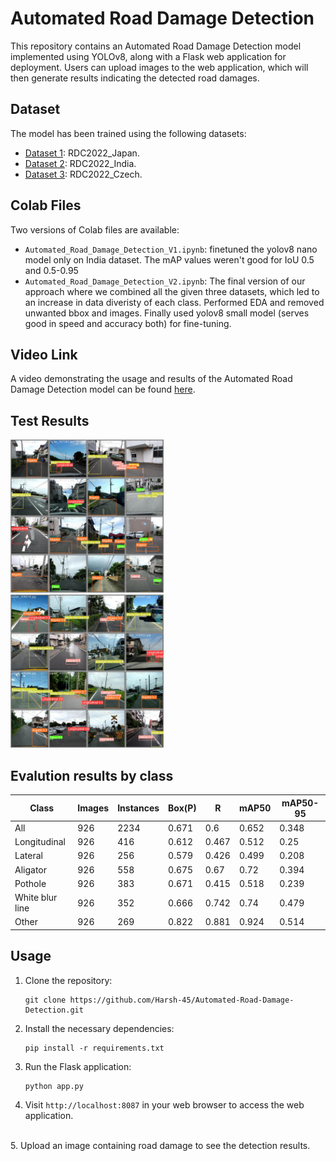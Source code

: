 # Automated Road Damage Detection

This repository contains an Automated Road Damage Detection model implemented using YOLOv8, along with a Flask web application for deployment. Users can upload images to the web application, which will then generate results indicating the detected road damages.

## Dataset
The model has been trained using the following datasets:
- [Dataset 1](https://bigdatacup.s3.ap-northeast-1.amazonaws.com/2022/CRDDC2022/RDD2022/Country_Specific_Data_CRDDC2022/RDD2022_Japan.zip): RDC2022_Japan.
- [Dataset 2](https://bigdatacup.s3.ap-northeast-1.amazonaws.com/2022/CRDDC2022/RDD2022/Country_Specific_Data_CRDDC2022/RDD2022_India.zip): RDC2022_India.
- [Dataset 3](https://bigdatacup.s3.ap-northeast-1.amazonaws.com/2022/CRDDC2022/RDD2022/Country_Specific_Data_CRDDC2022/RDD2022_Czech.zip): RDC2022_Czech.

## Colab Files
Two versions of Colab files are available:
- `Automated_Road_Damage_Detection_V1.ipynb`: finetuned the yolov8 nano model only on India dataset. The mAP values weren't good for IoU 0.5 and 0.5-0.95
- `Automated_Road_Damage_Detection_V2.ipynb`: The final version of our approach where we combined all the given three datasets, which led to an increase in data diveristy of each class. Performed EDA and removed unwanted bbox and images. Finally used yolov8 small model (serves good in speed and accuracy both) for fine-tuning.

## Video Link
A video demonstrating the usage and results of the Automated Road Damage Detection model can be found [here](https://drive.google.com/drive/folders/1Cw2L41ZO_cSlI6BW4bLh8W-gTW2-jpS2?usp=drive_link).

## Test Results
<p>
    <img src="Images/val_batch1_labels.jpg" width="245">&emsp;
  <img src="Images/val_batch2_pred.jpg" width="245">&emsp;
</p>


## Evalution results by class

| Class             | Images | Instances | Box(P) | R     | mAP50 | mAP50-95 |
|-------------------|--------|-----------|--------|-------|-------|----------|
| All               | 926    | 2234      | 0.671  | 0.6   | 0.652 | 0.348    |
| Longitudinal      | 926    | 416       | 0.612  | 0.467 | 0.512 | 0.25     |
| Lateral           | 926    | 256       | 0.579  | 0.426 | 0.499 | 0.208    |
| Aligator          | 926    | 558       | 0.675  | 0.67  | 0.72  | 0.394    |
| Pothole           | 926    | 383       | 0.671  | 0.415 | 0.518 | 0.239    |
| White blur line   | 926    | 352       | 0.666  | 0.742 | 0.74  | 0.479    |
| Other             | 926    | 269       | 0.822  | 0.881 | 0.924 | 0.514    |


## Usage
1. Clone the repository:
   ```
   git clone https://github.com/Harsh-45/Automated-Road-Damage-Detection.git
   ```
2. Install the necessary dependencies:
   ```
   pip install -r requirements.txt
   ```
3. Run the Flask application:
   ```
   python app.py
   ```
4. Visit `http://localhost:8087` in your web browser to access the web application.
<br>
5. Upload an image containing road damage to see the detection results.

